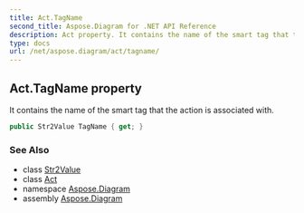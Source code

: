```yaml
---
title: Act.TagName
second_title: Aspose.Diagram for .NET API Reference
description: Act property. It contains the name of the smart tag that the action is associated with
type: docs
url: /net/aspose.diagram/act/tagname/
---
```

## Act.TagName property

It contains the name of the smart tag that the action is associated with.

```csharp
public Str2Value TagName { get; }
```

### See Also

* class [Str2Value](../../str2value/)
* class [Act](../)
* namespace [Aspose.Diagram](../../act/)
* assembly [Aspose.Diagram](../../../)


